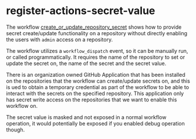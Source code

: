 # register-actions-secret-value

The workflow [create_or_update_repository_secret](.github/workflows/create_or_update_repository_secret.yml) shows how to provide secret create/update functionality on a repository without directly enabling the users with `admin` access on a repository.

The workflow utilizes a `workflow_dispatch` event, so it can be manually run, or called programmatically. It requires the name of the repository to set or update the secret on, the name of the secret and the secret value.

There is an organization owned GitHub Application that has been installed on the repositories that the workflow can create/update secrets on, and this is ued to obtain a temporary credential as part of the workflow to be able to interact with the secrets on the specified repository. This application only has secret write access on the repositories that we want to enable this workflow on.

The secret value is masked and not exposed in a normal workflow operation, it would potentially be exposed if you enabled debug operation though.

